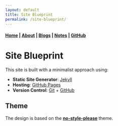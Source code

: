 ```yaml
---
layout: default
title: Site Blueprint
permalink: /site-blueprint/
---
```


#### [Home](/) | [About](/about/) | [Blogs](/blogs/) | [Notes](/notes/) | [GitHub](https://github.com/tanvincible)

# Site Blueprint

This site is built with a minimalist approach using:

- **Static Site Generator**: [Jekyll](https://jekyllrb.com/)
- **Hosting**: [GitHub Pages](https://pages.github.com/)
- **Version Control**: [Git](https://git-scm.com/) + [GitHub](https://github.com/)

## Theme

The design is based on the [**no-style-please**](https://github.com/riggraz/no-style-please) theme.
